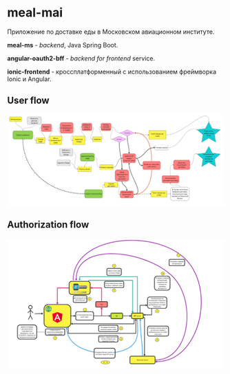 # **meal-mai**

Приложение по доставке еды в Московском авиационном институте.

**meal-ms** - *backend*, Java Spring Boot.

**angular-oauth2-bff** - *backend for frontend* service.

**ionic-frontend** - кроссплатформенный с использованием фреймворка Ionic и Angular.

## User flow
![user_flow](/user_flow.jpg)

## Authorization flow
![authorization_flow](/authorization_flow.jpg)
